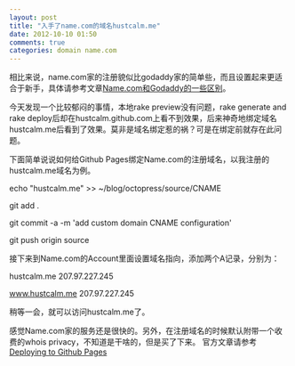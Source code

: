```yaml
---
layout: post
title: "入手了name.com的域名hustcalm.me"
date: 2012-10-10 01:50
comments: true
categories: domain name.com
---
```

相比来说，name.com家的注册貌似比godaddy家的简单些，而且设置起来更适合于新手，具体请参考文章[Name.com和Godaddy的一些区别](http://hugege.com/2010/01/19/the-diference-between-name-com-and-godaddy/)。

今天发现一个比较郁闷的事情，本地rake preview没有问题，rake generate and rake deploy后却在hustcalm.github.com上看不到效果，后来神奇地绑定域名hustcalm.me后看到了效果。莫非是域名绑定惹的祸？可是在绑定前就存在此问题。

下面简单说说如何给Github Pages绑定Name.com的注册域名，以我注册的hustcalm.me域名为例。
<!--more-->
echo "hustcalm.me" >> ~/blog/octopress/source/CNAME

git add .

git commit -a -m 'add custom domain CNAME configuration'

git push origin source

接下来到Name.com的Account里面设置域名指向，添加两个A记录，分别为：

hustcalm.me 207.97.227.245

www.hustcalm.me 207.97.227.245

稍等一会，就可以访问hustcalm.me了。

感觉Name.com家的服务还是很快的。另外，在注册域名的时候默认附带一个收费的whois privacy，不知道是干啥的，但是买了下来。
官方文章请参考[Deploying to Github Pages](http://octopress.org/docs/deploying/github)
